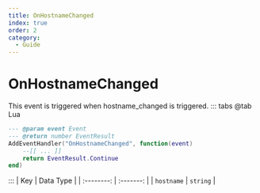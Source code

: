 ```yaml
---
title: OnHostnameChanged
index: true
order: 2
category:
  - Guide
---
```


# OnHostnameChanged
This event is triggered when hostname_changed is triggered.
::: tabs
@tab Lua
```lua
--- @param event Event
--- @return number EventResult
AddEventHandler("OnHostnameChanged", function(event)
    --[[ ... ]]
    return EventResult.Continue
end)
```

:::
|     Key    | Data Type |
| :--------: | :-------: |
| `hostname` |  `string` |